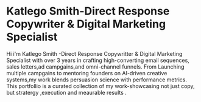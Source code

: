 # Katlego Smith-Direct Response Copywriter & Digital Marketing Specialist
Hi i'm Katlego Smith -Direct Response Copywritter & Digital Marketing Specialist with over 3 years in crafting high-converting email sequences, sales letters,ad campgains,and omni-channel  funnels. 
From Launching multiple campgains to mentoring founders on AI-driven creative systems,my work blends persuasion science with performance metrics.
This portfollio is a curated collection of my work-showcasing not just copy, but stratergy ,execution and meaurable results .
